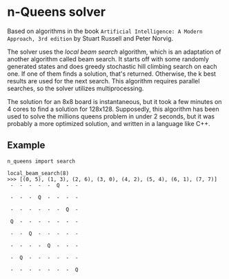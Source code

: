 # n-Queens solver

Based on algorithms in the book `Artificial Intelligence: A Modern Approach, 3rd edition` by Stuart Russell and Peter Norvig.

The solver uses the *local beam search* algorithm, which is an adaptation of another algorithm called beam search. It starts off with some randomly generated states and does greedy stochastic hill climbing search on each one. If one of them finds a solution, that's returned. Otherwise, the k best results are used for the next search. This algorithm requires parallel searches, so the solver utilizes multiprocessing.

The solution for an 8x8 board is instantaneous, but it took a few minutes on 4 cores to find a solution for 128x128. Supposedly, this algorithm has been used to solve the millions queens problem in under 2 seconds, but it was probably a more optimized solution, and written in a language like C++.

## Example
```
n_queens import search

local_beam_search(8)
>>> [(0, 5), (1, 3), (2, 6), (3, 0), (4, 2), (5, 4), (6, 1), (7, 7)]
 -  -  -  -  -  Q  -  - 

 -  -  -  Q  -  -  -  - 

 -  -  -  -  -  -  Q  - 

 Q  -  -  -  -  -  -  - 

 -  -  Q  -  -  -  -  - 

 -  -  -  -  Q  -  -  - 

 -  Q  -  -  -  -  -  - 

 -  -  -  -  -  -  -  Q
```
